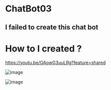 # ChatBot03
## I failed to create this chat bot 

# How to I created ?
https://youtu.be/GAowG3uuLRg?feature=shared

![image](https://github.com/user-attachments/assets/94f29f50-2e70-4ce5-bdc7-fc6f6754538b)

![image](https://github.com/user-attachments/assets/4cff7a40-2cc7-4dbc-82bb-f83208fbc115)
